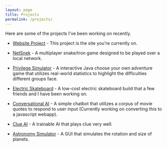 ```yaml
---
layout: page
title: Projects
permalink: /projects/
---
```

 Here are some of the projects I've been working on recently.

* [Website Project](/website-project) - This project is the site you're currently on.

* [NetSnek](/netsnek-project) - A multiplayer snake/tron game designed to be played over a local network.

* [Privilege Simulator](/privsim-project) - A interactive Java choose your own adventure game that utilizes real-world statistics to highlight the difficulties different groups face.

* [Electric Skateboard](/eboard-project) - A low-cost electric skateboard build that a few friends and I have been working on.

* [Conversational AI](https://github.com/austinzhang1018/Database-Chatbot) - A simple chatbot that utilizes a corpus of movie quotes to respond to user input (Currently working on converting this to a javascript webapp).

* [Clue AI](https://github.com/austinzhang1018/Clue-AI) - A trainable AI that plays clue very well.

* [Astronomy Simulator](https://github.com/austinzhang1018/Astronomy-Simulator) - A GUI that simulates the rotation and size of planets.